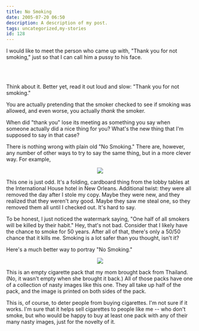 ```yaml
---
title: No Smoking
date: 2005-07-20 06:50
description: A description of my post.
tags: uncategorized,my-stories
id: 128
---
```

<div>
I would like to meet the person who came up with, "Thank you for not smoking," just so that I can call him a pussy to his face.</div>

<span class="spanEndPreview">&nbsp;</span><br /><br /><div>Think about it.  Better yet, read it out loud and slow:  "Thank you for not smoking."

You are actually pretending that the smoker checked to see if smoking was allowed, and even worse, you actually <i>thank</i> the smoker.  

When did "thank you" lose its meeting as something you say when someone actually did a nice thing for you?  What's the new thing that I'm supposed to say in that case?

There is nothing wrong with plain old "No Smoking."  There are, however, any number of other ways to try to say the same thing, but in a more clever way.  For example,

</div><div><center>
<img src="/img/ihnosmoking.jpg"/>
</center></div><div>

This one is just odd.  It's a folding, cardboard thing from the lobby tables at the International House hotel in New Orleans.  Additional twist:  they were all removed the day after I stole my copy.  Maybe they were new, and they realized that they weren't any good.  Maybe they saw me steal one, so they removed them all until I checked out.  It's hard to say.

To be honest, I just noticed the watermark saying, "One half of all smokers will be killed by their habit."  Hey, that's not bad.  Consider that I likely have the chance to smoke for 50 years.  After all of that, there's only a 50/50 chance that it kills me.  Smoking is a lot safer than you thought, isn't it?


Here's a much better way to portray "No Smoking."
</div><div><center>
<img src="/img/thaicigarette.jpg"/>
</center></div><div>

This is an empty cigarette pack that my mom brought back from Thailand.  (No, it wasn't empty when she brought it back.)  All of those packs have one of a collection of nasty images like this one.  They all take up half of the pack, and the image is printed on both sides of the pack.

This is, of course, to deter people from buying cigarettes.  I'm not sure if it works.  I'm sure that it helps sell cigarettes to people like me -- who don't smoke, but who would be happy to buy at least one pack with any of their many nasty images, just for the novelty of it.</div>


